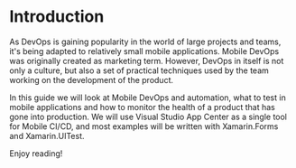 # Introduction

As DevOps is gaining popularity in the world of large projects and teams, it's being adapted to relatively small mobile applications. Mobile DevOps was originally created as marketing term. However, DevOps in itself is not only a culture, but also a set of practical techniques used by the team working on the development of the product.  

In this guide we will look at Mobile DevOps and automation, what to test in mobile applications and how to monitor the health of a product that has gone into production. We will use Visual Studio App Center as a single tool for Mobile CI/CD, and most examples will be written with Xamarin.Forms and Xamarin.UITest. 

Enjoy reading!   
